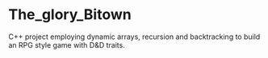 # The_glory_Bitown
C++ project employing dynamic arrays, recursion and backtracking to build an RPG style game with D&amp;D traits.
